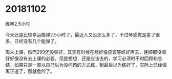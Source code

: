 # 20181102

练琴2.5小时

今天还是比较幸运能弹2.5小时了，最近人又没那么多了，不过琴感觉是差了很多，已经没有几个能弹了。

周末上课，然而299还没弹好。其实有时候在想好像应该等练好再去，连顺都没顺好好像没有去上课的必要，但是想想，还是应该去的，学习必须时不时回顾和总结，如果只是一直以自己以为没问题的方式练，到最后以为练好了，实际上已经偏离正道了，那就危险了。
